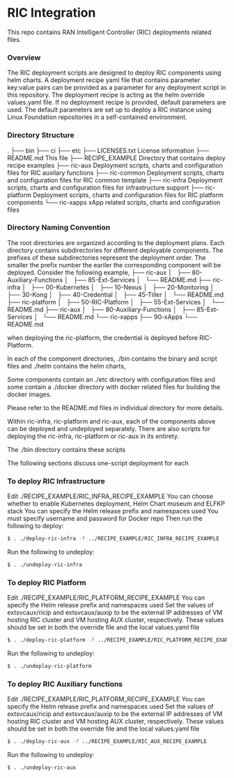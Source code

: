 # RIC Integration
  
This repo contains RAN Intelligent Controller (RIC) deployments related files.


### Overview

The RIC deployment scripts are designed to deploy RIC components using helm charts. A deployment recipe yaml file that
contains parameter key:value pairs can be provided as a parameter for any deployment script in this repository. The
deployment recipe is acting as the helm override values.yaml file. If no deployment recipe is provided, default parameters
are used. The default parameters are set up to deploy a RIC instance using Linux Foundation repositories in a
self-contained environment. 


### Directory Structure
.
├── bin
├── ci
├── etc
├── LICENSES.txt	License information
├── README.md           This file
├── RECIPE_EXAMPLE	Directory that contains deploy recipe examples
├── ric-aux		Deployment scripts, charts and configuration files for RIC auxilary functions
├── ric-common		Deployment scripts, charts and configuration files for RIC common template
├── ric-infra		Deployment scripts, charts and configuration files for infrastructure support
├── ric-platform	Deployment scripts, charts and configuration files for RIC platform components
└── ric-xapps		xApp related scripts, charts and configuration files

### Directory Naming Convention

The root directories are organized according to the deployment plans. Each directory contains subdirectories for
different deployable components. The prefixes of these subdirectories represent the deployment order. The smaller the
prefix number the eariler the corresponding component will be deployed.  Consider the following example,
├── ric-aux
│   ├── 80-Auxiliary-Functions
│   ├── 85-Ext-Services
│   └── README.md
├── ric-infra
│   ├── 00-Kubernetes
│   ├── 10-Nexus
│   ├── 20-Monitoring
│   ├── 30-Kong
│   ├── 40-Credential
│   ├── 45-Tiller
│   └── README.md
├── ric-platform
│   ├── 50-RIC-Platform
│   ├── 55-Ext-Services
│   └── README.md
├── ric-aux
│   ├── 80-Auxiliary-Functions
│   ├── 85-Ext-Services
│   └── README.md
└── ric-xapps
    ├── 90-xApps
    └── README.md

when deploying the ric-platform, the credential is deployed before RIC-Platform.

In each of the component directories, ./bin contains the binary and script files and ./helm contains the helm charts,

Some components contain an ./etc directory with configuration files and some contain a ./docker directory with docker related files for building the docker images.

Please refer to the README.md files in individual directory for more details.

Within ric-infra, ric-platform and ric-aux, each of the components above can be deployed and undeployed separately.
There are also scripts for deploying the ric-infra, ric-platform or ric-aux in its entirety.

The ./bin directory contains these scripts

The following sections discuss one-script deployment for each

### To deploy RIC Infrastructure

Edit ./RECIPE_EXAMPLE/RIC_INFRA_RECIPE_EXAMPLE
You can choose whether to enable Kubernetes deployment, Helm Chart museum and ELFKP stack
You can specify the Helm release prefix and namespaces used
You must specify username and password for Docker repo
Then run the following to deploy:
```sh
$ . ./deploy-ric-infra -f ../RECIPE_EXAMPLE/RIC_INFRA_RECIPE_EXAMPLE
```
Run the following to undeploy:
```sh
$ . ./undeploy-ric-infra 
```

### To deploy RIC Platform

Edit ./RECIPE_EXAMPLE/RIC_PLATFORM_RECIPE_EXAMPLE
You can specify the Helm release prefix and namespaces used
Set the values of extsvcaux/ricip and extsvcaux/auxip to be the external IP addresses of VM hosting RIC cluster and VM hosting AUX cluster, respectively.
These values should be set in both the override file and the local values.yaml file
```sh
$ . ./deploy-ric-platform -f ../RECIPE_EXAMPLE/RIC_PLATFORM_RECIPE_EXAMPLE
```
Run the following to undeploy:
```sh
$ . ./undeploy-ric-platform 
```

### To deploy RIC Auxiliary functions

Edit ./RECIPE_EXAMPLE/RIC_PLATFORM_RECIPE_EXAMPLE
You can specify the Helm release prefix and namespaces used
Set the values of extsvcaux/ricip and extsvcaux/auxip to be the external IP addresses of VM hosting RIC cluster and VM hosting AUX cluster, respectively.
These values should be set in both the override file and the local values.yaml file
```sh
$ . ./deploy-ric-aux -f ../RECIPE_EXAMPLE/RIC_AUX_RECIPE_EXAMPLE
```
Run the following to undeploy:
```sh
$ . ./undeploy-ric-aux 
```
